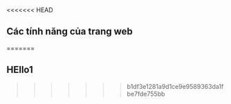 <<<<<<< HEAD
## Các tính năng của trang web
=======
## HEllo1
>>>>>>> b1df3e1281a9d1ce9e9589363da1fbe7fde755bb
